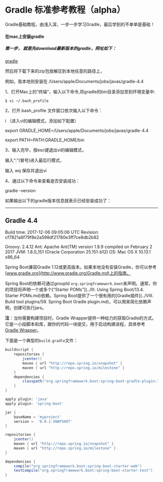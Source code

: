 # Gradle 标准参考教程（alpha）
Gradle基础教程，由浅入深，一步一步学习Gradle，最后学到的不单单是基础！

#### 在mac上安装gradle

##### 第一步， 就是先download最新版本的gradle，网址如下：

[gradle](http://gradle.org/gradle-download/Gradle.md)

然后将下载下来的zip包放解压到本地任意的路径上，

例如，我本地则安装在 /Users/apple/Documents/jobs/javas/gradle-4.4

1、打开Mac上的“终端”，输入以下命令,将gradle的bin目录添加至到环境变量中:

```shell
$ vi ~/.bash_profile
```

2、打开.bash_profile 文件窗口依次输入以下命令：

i （进入vi的编辑模式，添加如下配置）

export GRADLE_HOME=/Users/apple/Documents/jobs/javas/gradle-4.4

export PATH=$PATH:$GRADLE_HOME/bin

3、输入完毕，按esc键退出vi的编辑模式，

输入“:”(冒号)进入最后行模式，

输入 wq 保存并退出vi

4、通过以下命令来查看是否安装成功：

gradle -version  

如果输出以下的gradle版本信息就表示已经安装成功了：


------------------------------------------------------------
Gradle 4.4
------------------------------------------------------------

Build time:   2017-12-06 09:05:06 UTC
Revision:     cf7821a6f79f8e2a598df21780e3ff7ce8db2b82

Groovy:       2.4.12
Ant:          Apache Ant(TM) version 1.9.9 compiled on February 2 2017
JVM:          1.8.0_151 (Oracle Corporation 25.151-b12)
OS:           Mac OS X 10.13.1 x86_64


Spring Boot兼容Gradle 1.12或更高版本。如果本地没有安装Gradle，你可以参考[www.gradle.org](http://www.gradle.org/Gradle.md)上的指南。

Spring Boot的依赖可通过groupId `org.springframework.boot`来声明。通常，你的项目将声明一个或多个[“Starter POMs”](../III. Using Spring Boot/13.4. Starter POMs.md)依赖。Spring Boot提供了一个很有用的[Gradle插件](../VIII. Build tool plugins/59. Spring Boot Gradle plugin.md)，可以用来简化依赖声明，创建可执行jars。

**注**：当你需要构建项目时，Gradle Wrapper提供一种给力的获取Gradle的方式。它是一小段脚本和库，跟你的代码一块提交，用于启动构建进程，具体参考[Gradle Wrapper](www.gradle.org/docs/current/userguide/gradle_wrapper.html)。

下面是一个典型的`build.gradle`文件：

```gradle
buildscript {
    repositories {
        jcenter()
        maven { url "http://repo.spring.io/snapshot" }
        maven { url "http://repo.spring.io/milestone" }
    }
    dependencies {
        classpath("org.springframework.boot:spring-boot-gradle-plugin:1.4.0.BUILD-SNAPSHOT")
    }
}

apply plugin: 'java'
apply plugin: 'spring-boot'

jar {
    baseName = 'myproject'
    version =  '0.0.1-SNAPSHOT'
}

repositories {
    jcenter()
    maven { url "http://repo.spring.io/snapshot" }
    maven { url "http://repo.spring.io/milestone" }
}

dependencies {
    compile("org.springframework.boot:spring-boot-starter-web")
    testCompile("org.springframework.boot:spring-boot-starter-test")
}

```